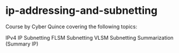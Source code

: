 # ip-addressing-and-subnetting

Course by Cyber Quince covering the following topics:

IPv4
IP Subnetting
FLSM Subnetting
VLSM Subnetting
Summarization (Summary IP)
